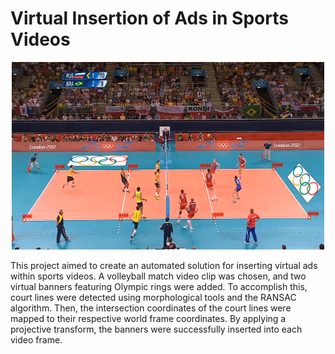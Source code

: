 # Virtual Insertion of Ads in Sports Videos
<p align="center">
<img src="example_frame.png" width="500" height="300">

This project aimed to create an automated solution for inserting virtual ads within sports videos. A volleyball match video clip was chosen, and two virtual banners featuring Olympic rings were added. To accomplish this, court lines were detected using morphological tools and the RANSAC algorithm. Then, the intersection coordinates of the court lines were mapped to their respective world frame coordinates. By applying a projective transform, the banners were successfully inserted into each video frame.
